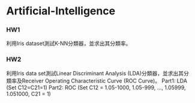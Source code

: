 # Artificial-Intelligence

### HW1
利用Iris dataset測試K-NN分類器，並求出其分類率。 

### HW2
利用Iris data set測試Linear Discriminant Analysis (LDA)分類器，並求出其分 類率及Receiver Operating Characteristic Curve (ROC Curve)。 
Part1: LDA (Set C12=C21=1) 
Part2: ROC (Set C12 = 1.05-1000, 1.05-999, …, 1.05999, 1.051000, C21 = 1) 
